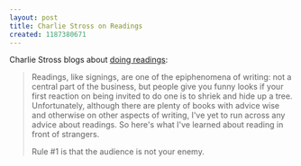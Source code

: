 ```yaml
---
layout: post
title: Charlie Stross on Readings
created: 1187380671
---
```

Charlie Stross blogs about [doing readings](http://www.antipope.org/charlie/blog-static/2007/08/tools_of_the_trade_readings.html):

> Readings, like signings, are one of the epiphenomena of writing: not a central part of the business, but people give you funny looks if your first reaction on being invited to do one is to shriek and hide up a tree. <!--break--> Unfortunately, although there are plenty of books with advice wise and otherwise on other aspects of writing, I've yet to run across any advice about readings. So here's what I've learned about reading in front of strangers.
> 
> Rule #1 is that the audience is not your enemy.
